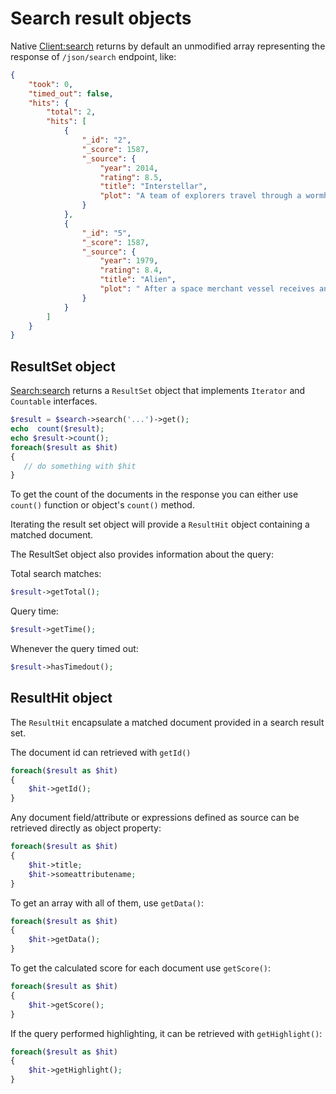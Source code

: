 # Search result objects

Native [Client:search](lowlevelclient.md#search) returns by default an unmodified array representing the response of `/json/search` endpoint, like:

```json
{
    "took": 0,
    "timed_out": false,
    "hits": {
        "total": 2,
        "hits": [
            {
                "_id": "2",
                "_score": 1587,
                "_source": {
                    "year": 2014,
                    "rating": 8.5,
                    "title": "Interstellar",
                    "plot": "A team of explorers travel through a wormhole in space in an attempt to ensure humanity's survival."
                }
            },
            {
                "_id": "5",
                "_score": 1587,
                "_source": {
                    "year": 1979,
                    "rating": 8.4,
                    "title": "Alien",
                    "plot": " After a space merchant vessel receives an unknown transmission as a distress call, one of the team's member is attacked by a mysterious life form and they soon realize that its life cycle has merely begun."
                }
            }
        ]
    }
}
```


## ResultSet object

[Search:search](searchclass.md#search) returns a `ResultSet` object that implements `Iterator` and `Countable` interfaces.

```php
$result = $search->search('...')->get();
echo  count($result);
echo $result->count();
foreach($result as $hit)
{
   // do something with $hit
}
```   
To get the count of the documents in the response you can either use `count()` function or  object's `count()` method.

Iterating the result set object will provide a `ResultHit` object containing a matched document.

The ResultSet object also provides information about the query:

Total search matches:

```php
$result->getTotal();
```

Query time:
```php
$result->getTime();
```

Whenever the query timed out:

```php
$result->hasTimedout();
```
 
 ## ResultHit object
 
The `ResultHit` encapsulate a matched document provided in a search result set.

The document id can retrieved with `getId()`

```php
foreach($result as $hit)
{
    $hit->getId();
}
```

Any document field/attribute or expressions defined as source can be retrieved directly as object property:

```php
foreach($result as $hit)
{
    $hit->title;
    $hit->someattributename;
}
```
To get an array with all of them, use `getData()`:

```php
foreach($result as $hit)
{
    $hit->getData();
}
```

To get the calculated score for each document use `getScore()`:


```php
foreach($result as $hit)
{
    $hit->getScore();
}
```

If the query performed highlighting, it can be retrieved with `getHighlight()`:

```php
foreach($result as $hit)
{
    $hit->getHighlight();
}
```
